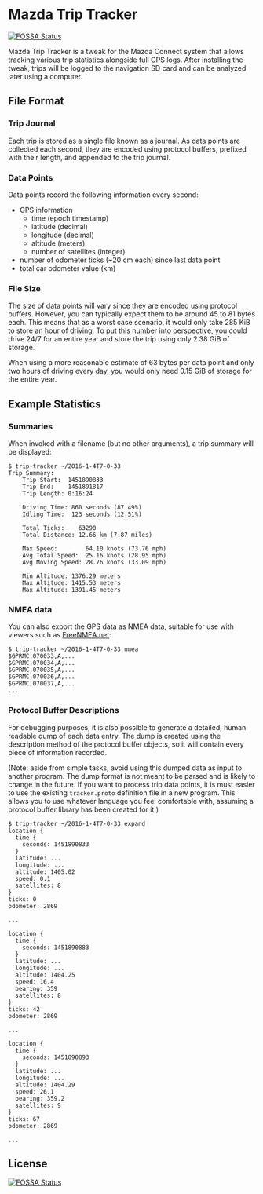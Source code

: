 # Mazda Trip Tracker
[![FOSSA Status](https://app.fossa.io/api/projects/git%2Bgithub.com%2Frpendleton%2Fmazda-trip-tracker.svg?type=shield)](https://app.fossa.io/projects/git%2Bgithub.com%2Frpendleton%2Fmazda-trip-tracker?ref=badge_shield)


Mazda Trip Tracker is a tweak for the Mazda Connect system that allows tracking
various trip statistics alongside full GPS logs. After installing the tweak,
trips will be logged to the navigation SD card and can be analyzed later using a
computer.

## File Format

### Trip Journal

Each trip is stored as a single file known as a journal. As data points are
collected each second, they are encoded using protocol buffers, prefixed with
their length, and appended to the trip journal.

### Data Points

Data points record the following information every second:

- GPS information
  - time (epoch timestamp)
  - latitude (decimal)
  - longitude (decimal)
  - altitude (meters)
  - number of satellites (integer)
- number of odometer ticks (~20 cm each) since last data point
- total car odometer value (km)

### File Size

The size of data points will vary since they are encoded using protocol buffers.
However, you can typically expect them to be around 45 to 81 bytes each. This
means that as a worst case scenario, it would only take 285 KiB to store an hour
of driving. To put this number into perspective, you could drive 24/7 for an
entire year and store the trip using only 2.38 GiB of storage.

When using a more reasonable estimate of 63 bytes per data point and only two
hours of driving every day, you would only need 0.15 GiB of storage for the
entire year.

## Example Statistics

### Summaries

When invoked with a filename (but no other arguments), a trip summary will be
displayed:

```
$ trip-tracker ~/2016-1-4T7-0-33
Trip Summary:
    Trip Start:  1451890833
    Trip End:    1451891817
    Trip Length: 0:16:24

    Driving Time: 860 seconds (87.49%)
    Idling Time:  123 seconds (12.51%)

    Total Ticks:    63290
    Total Distance: 12.66 km (7.87 miles)

    Max Speed:        64.10 knots (73.76 mph)
    Avg Total Speed:  25.16 knots (28.95 mph)
    Avg Moving Speed: 28.76 knots (33.09 mph)

    Min Altitude: 1376.29 meters
    Max Altitude: 1415.53 meters
    Max Altitude: 1391.45 meters
```

### NMEA data

You can also export the GPS data as NMEA data, suitable for use with viewers
such as [FreeNMEA.net](http://freenmea.net/decoder):

```
$ trip-tracker ~/2016-1-4T7-0-33 nmea
$GPRMC,070033,A,...
$GPRMC,070034,A,...
$GPRMC,070035,A,...
$GPRMC,070036,A,...
$GPRMC,070037,A,...
...
```

### Protocol Buffer Descriptions

For debugging purposes, it is also possible to generate a detailed, human
readable dump of each data entry. The dump is created using the description
method of the protocol buffer objects, so it will contain every piece of
information recorded.

(Note: aside from simple tasks, avoid using this dumped data as input to another
program. The dump format is not meant to be parsed and is likely to change in
the future. If you want to process trip data points, it is must easier to use
the existing `tracker.proto` definition file in a new program. This allows you
to use whatever language you feel comfortable with, assuming a protocol buffer
library has been created for it.)

```
$ trip-tracker ~/2016-1-4T7-0-33 expand
location {
  time {
    seconds: 1451890833
  }
  latitude: ...
  longitude: ...
  altitude: 1405.02
  speed: 0.1
  satellites: 8
}
ticks: 0
odometer: 2869

...

location {
  time {
    seconds: 1451890883
  }
  latitude: ...
  longitude: ...
  altitude: 1404.25
  speed: 16.4
  bearing: 359
  satellites: 8
}
ticks: 42
odometer: 2869

...

location {
  time {
    seconds: 1451890893
  }
  latitude: ...
  longitude: ...
  altitude: 1404.29
  speed: 26.1
  bearing: 359.2
  satellites: 9
}
ticks: 67
odometer: 2869

...
```


## License
[![FOSSA Status](https://app.fossa.io/api/projects/git%2Bgithub.com%2Frpendleton%2Fmazda-trip-tracker.svg?type=large)](https://app.fossa.io/projects/git%2Bgithub.com%2Frpendleton%2Fmazda-trip-tracker?ref=badge_large)